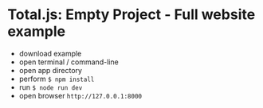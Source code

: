 # Total.js: Empty Project - Full website example

- download example
- open terminal / command-line
- open app directory
- perform `$ npm install`
- run `$ node run dev`
- open browser `http://127.0.0.1:8000`
